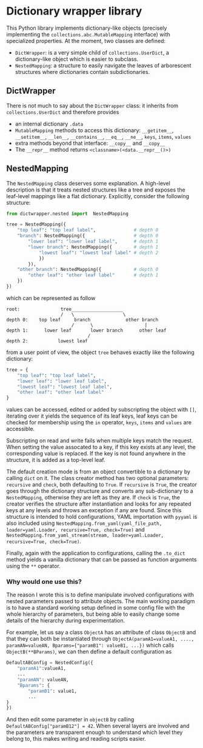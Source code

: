 # Dictionary wrapper library

This Python library implements dictionary-like objects (precisely implementing the `collections.abc.MutableMapping` interface)
with specialized properties. At the moment, two classes are defined:

- `DictWrapper`: is a very simple child of `collections.UserDict`, a dictionary-like object which is easier to subclass.
- `NestedMapping`: a structure to easily navigate the leaves of arborescent structures where dictionaries contain subdictionaries.

## DictWrapper

There is not much to say about the `DictWrapper` class: it inherits from `collections.UserDict` and therefore provides

- an internal dictionary `.data`
- `MutableMapping` methods to access this dictionary: `__getitem__`, `__setitem__`, `__len__`, `__contains__`, `__eq__`, `__ne__`, `keys`, `items`, `values`
- extra methods beyond that interface: `__copy__` and `__copy__`
- The `__repr__` method returns `<classname>(<data.__repr__()>)`

## NestedMapping

The `NestedMapping` class deserves some explanation. A high-level description is that it treats nested structures like a tree and exposes the leaf-level mappings like a flat dictionary. Explicitly, consider the following structure:

```python
from dictwrapper.nested import  NestedMapping

tree = NestedMapping({
    "top leaf": "top leaf label",              # depth 0
    "branch": NestedMapping({                  # depth 0
        "lower leaf": "lower leaf label",      # depth 1
        "lower branch": NestedMapping({        # depth 1
            "lowest leaf": "lowest leaf label" # depth 2 
            })    
        }),
    "other branch": NestedMapping({            # depth 0
        "other leaf": "other leaf label"       # depth 1
    })
})
```

which can be represented as follow
```text
root:               tree___________________
                    /   \                  \
depth 0:    top leaf     branch             other branch         
                        /      \                   |
depth 1:      lower leaf       lower branch      other leaf
                              /
depth 2:           lowest leaf
```

from a user point of view, the object `tree` behaves exactly like the following dictionary:
```python
tree = {
    "top leaf": "top leaf label",              
    "lower leaf": "lower leaf label",
    "lowest leaf": "lowest leaf label",
    "other leaf": "other leaf label"
}
```
values can be accessed, edited or added by subscripting the object with `[]`, iterating over it yields the sequence of
its leaf keys, leaf keys can be checked for membership using the `in` operator, `keys`, `items` and `values` are accessible.

Subscripting on read and write fails when multiple keys match the request. When setting the value assocated to a key,
if this key exists at any level, the corresponding value is replaced. If the key is not found anywhere in the structure,
it is added as a top-level leaf.

The default creation mode is from an object convertible to a dictionary by calling `dict` on it. The class creator method has two optional parameters: `recursive` and `check`, both defaulting to `True`. If `recursive` is `True`, the creator goes through the dictionary structure and converts any sub-dictionary to a `NestedMapping`, otherwise they are left as they are. If `check` is `True`, the creator verifies the structure after instantiation and looks for any repeated keys at any levels and throws an exception if any are found. Since this structure is intended to hold configurations, YAML importation with `pyyaml` is also included using `NestedMapping.from_yaml(yaml_file_path, loader=yaml.Loader, recursive=True, check=True)` and  `NestedMapping.from_yaml_stream(stream, loader=yaml.Loader, recursive=True, check=True)`.

Finally, again with the application to configurations, calling the `.to_dict` method yields a vanilla dictionary that can be passed as function arguments using the `**` operator.

### Why would one use this?

The reason I wrote this is to define manipulate involved configurations with nested parameters passed to attribute
 objects. The main working paradigm is to have a standard working setup defined in some config file with the whole 
 hierarchy of parameters, but being able to easily change some details of the hierarchy during experimentation.
 
For example, let us say a class `ObjectA` has an attribute of class `ObjectB` and that they can both be instantiated
through `ObjectA(paramA1=valueA1, ...., paramAN=valueAN, Bparams={"paramB1": valueB1, ...})` which calls
`ObjectB(**BParams)`, we can then define a default configuration as

```python
DefaultABConfig = NestedConfig({
    "paramA1":valueA1,
    ...
    "paramAN": valueAN,
    "Bparams": {
        "paramB1": value1,
        ...    
}
})
```

And then edit some parameter in `objectB` by calling `DefaultABConfig["paramB12"] = 42`. When several layers are involved and the parameters are transparent enough to
understand which level they belong to, this makes writing and reading scripts easier.
